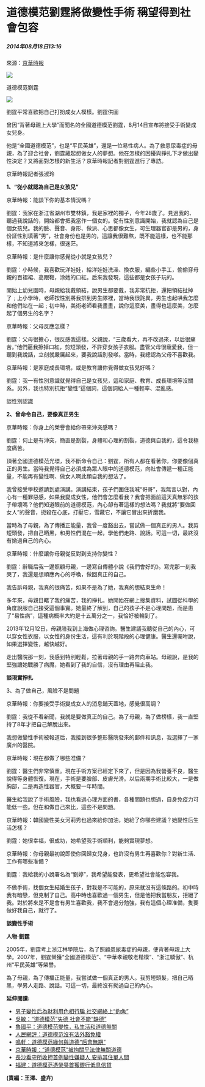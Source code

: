 # 道德模范劉霆將做變性手術 稱望得到社會包容

##### 2014年08月18日13:16    
來源：[京華時報](http://news.sina.com.cn/s/2014-08-18/022030700090.shtml)

![](http://www.people.com.cn/mediafile/pic/20140818/41/9150575338593023561.jpg)

道德模范劉霆

![](http://www.people.com.cn/mediafile/pic/20140818/54/16312887148799920098.jpg)

劉霆平常喜歡把自己打扮成女人模樣。劉霆供圖

曾因“背著母親上大學”而聞名的全國道德模范劉霆，8月14日宣布將接受手術變成女兒身。

他是“全國道德模范”，也是“平民英雄”，還是一位易性病人。為了救患尿毒症的母親，為了迎合社會，劉霆藏起想做女人的夢想。他在怎樣的困擾與掙扎下才做出變性決定？又將面對怎樣的新生活？京華時報記者對劉霆進行了專訪。

京華時報記者張淑玲

**1、“從小就認為自己是女孩兒”**

京華時報：能談下你的基本情況嗎？

劉霆：我家在浙江省湖州市雙林鎮，我是家裡的獨子，今年28歲了。見過我的、聽過我說話的，開始都會把我當作一個女的。從有性別意識開始，我就認為自己是個女孩兒。我的臉、聲音、身形、做派、心思都像女生，可生理器官卻是男的，身份証性別填著“男”，社會身份也是男的，這讓我很難熬，既不能這樣，也不能那樣，不知道將來怎樣，很迷茫。

京華時報：是什麼讓你感覺從小就是女孩兒？

劉霆：小時候，我喜歡玩洋娃娃，給洋娃娃洗澡、換衣服，編些小手工，偷偷穿母親的百褶裙、高跟鞋，涂她的口紅。后來我發現，這些都是女孩子玩的。

開始上幼兒園時，母親給我戴領結，說男生都要戴，我非常抗拒，還把領結扯掉了﹔上小學時，老師按性別將我排到男生隊裡，當時我很詫異，男生也起哄我怎麼和他們站在一起﹔初中時，美術老師看我畫畫，說你這麼美，畫得也這麼美，怎麼起了個男生的名字？

京華時報：父母反應怎樣？

劉霆：父母很擔心，很反感我這樣。父親說，“三歲看大，再不改過來，以后很痛苦。”他們逼我擦掉口紅，剪短頭發，不許穿女孩子衣服。盡管父母很寵愛我，但一聽到我說話，立刻就嚴厲起來，要我說話別發嗲。當時，我總認為父母不喜歡我。

京華時報：是家庭成長環境，或是教育讓你覺得做女孩兒好嗎？

劉霆：我一有性別意識就覺得自己是女孩兒，這和家庭、教育、成長環境等沒關系。另外，我也特別抗拒“變性”這個詞，這個詞給人一種輕率、混亂感。

談性別認識

**2、曾命令自己，要像真正男生**

京華時報：你身上的榮譽會給你帶來沖突感嗎？

劉霆：何止是有沖突，簡直是割裂，身體和心理的割裂，道德與自我的，這令我極度痛苦。

頂著全國道德模范光環，我不斷命令自己：劉霆，所有人都在看著你，你要像個真正的男生。當時我覺得自己必須成為眾人眼中的道德模范，向社會傳遞一種正能量，不能再有變性啊、做女人啊此類自我的想法了。

我曾接受學校邀請到處演講。演講結束，孩子們圍住我喊“哥哥”，我無言以對，內心有一種罪惡感，如果我變成女性，他們會怎麼看我？我會把面前這天真無邪的孩子帶壞嗎？他們知道眼前的道德模范，內心卻有著這樣的想法嗎？我就將“要做回女人”的聲音，扼殺在心底，打壓它，雪藏它，不讓它冒出來折磨我。

當時為了母親，為了傳播正能量，我曾一度豁出去，嘗試做一個真正的男人。我剪短頭發，把自己晒黑，和男性們混在一起，學他們走路、說話。可這一切，最終沒有拗過自己的內心。

京華時報：什麼讓你母親從反對到支持你變性？

劉霆：辭職后我一邊照顧母親，一邊寫自傳體小說《我們會好的》。寫完那一刻我哭了，我還是想順應內心的呼喚，做回真正的自己。

我告訴母親，我真的很痛苦，如果不是為了她，我真的想結束生命！

多年來，母親目睹了我的痛苦，我的掙扎。她開始在網上搜集資料，試圖從科學的角度說服自己接受這個事實。她最終了解到，自己的孩子不是心理問題，而是患了“易性病”，這種病概率大約是十五萬分之一，我恰好被輪到了。

2013年12月12日，母親陪我到上海做心理咨詢。醫生建議我聽從自己的內心，可以穿女性衣服，以女性的身份生活，這有利於現階段的心理健康。醫生還囑咐說，如果選擇變性，越快越好。

走出醫院那一刻，我感到特別輕鬆，拉著母親的手一路奔向車站。母親說，是我的堅強讓她戰勝了病魔，她看到了我的自信，沒有理由再阻止我。

**談現實掙扎**

3、為了做自己，風險不是問題

京華時報：你要接受手術變成女人的消息鋪天蓋地，感覺很高調？

劉霆：我從不看新聞，我就是要做真正的自己。為了母親，為了做榜樣，我一直堅持了8年才把自己解脫出來。

我想做變性手術被報道后，我接到很多整形醫院發來的郵件和訊息，我選擇了一家廣州的醫院。

京華時報：現在都做了哪些准備？

劉霆：醫生們非常慎重。現在手術方案已經定下來了，但是因為我營養不良，醫生說得等身體恢復。現在，手術是要臉部、皮膚光滑。以后兩期手術比較大，一是做胸部，二是再造性器官，大概要一年時間。

醫生給我說了手術風險，我也看過心理方面的書，各種問題也想過，自身免疫力可能低一些。但在和做自己來比，這些不是問題。

京華時報：韓國變性美女河莉秀也過來給你加油，她給了你哪些建議？她變性后生活怎樣？

劉霆：她很幸福，很成功，她希望我手術順利，能夠實現夢想。

京華時報：你母親最初說即使你回歸女兒身，也許沒有男生再喜歡你？對新生活、工作有哪些准備？

劉霆：我給我的小說署名為“劉婷”，我希望能發表，更希望社會能包容我。

不做手術，找個女生結婚生孩子，對我是不可能的，原來就沒有這條路的。初中時我有暗戀，但克制了自己。高中時也喜歡過一個男生，但是他把我當朋友，拒絕了我。對於將來是不是會有男生喜歡我，我不會過分勉強，我有這個心理准備，隻要做好我自己，就行了。

**談變性手術**

**人物·劉霆**

2005年，劉霆考上浙江林學院后，為了照顧患尿毒症的母親，便背著母親上大學。2007年，劉霆榮獲“全國道德模范”、“中華孝親敬老楷模”、“浙江驕傲”、杭州“平民英雄”等榮譽。

為了母親，為了傳播正能量，我嘗試做一個真正的男人。我剪短頭髮，把自己晒黑，學男人走路、說話。可這一切，最終沒有拗過自己的內心。

**延伸閱讀:**

-   [男子變性后為財利用色相行騙 社交網絡上“釣魚”](http://politics.people.com.cn/n/2014/1209/c1001-26172559.html)
-   [吳敏：“道德模范”失德 社會不能“缺德”](http://opinion.people.com.cn/n/2014/0819/c159301-25493015.html)
-   [魯國平：道德模范變性，私生活和道德無關](http://opinion.people.com.cn/n/2014/0819/c159301-25492681.html)
-   [人民網評：道德模范沒有法外豁免權](http://opinion.people.com.cn/n/2014/0807/c1003-25422369.html)
-   [鳴軒：道德模范緣何與道德“后會無期”](http://opinion.people.com.cn/n/2014/0807/c159301-25422067.html)
-   [京華時報：“道德模范”被拘關乎法律無關道德](http://opinion.people.com.cn/n/2014/0807/c1003-25420530.html)
-   [長沙看守所收押首例變性嫌疑人 安排其住單人間](http://politics.people.com.cn/n/2014/0521/c1001-25044722.html)
-   [福建：道德模范憑榮譽首獲銀行低息信貸](http://politics.people.com.cn/n/2014/0129/c70731-24263990.html)

__(責編：王澤、盛卉)__